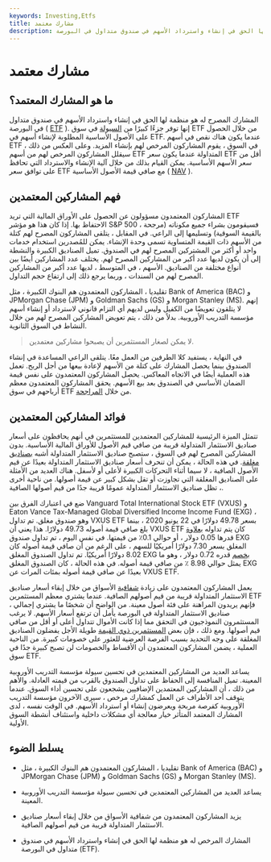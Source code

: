```yaml
---
keywords: Investing,Etfs
title: مشارك معتمد
description: المشارك المصرح له هو منظمة لها الحق في إنشاء واسترداد الأسهم في صندوق متداول في البورصة (ETF).
---
```


# مشارك معتمد
## ما هو المشارك المعتمد؟

المشارك المصرح له هو منظمة لها الحق في إنشاء واسترداد الأسهم في صندوق متداول في البورصة ( [ETF](/etf) ). إنها توفر جزءًا كبيرًا من [السيولة](/liquidity) في سوق ETF من خلال الحصول على الأصول الأساسية المطلوبة لإنشاء أسهم في ETF. عندما يكون هناك نقص في أسهم ETF في السوق ، يقوم المشاركون المرخص لهم بإنشاء المزيد. وعلى العكس من ذلك ، سيقلل المشاركون المرخص لهم من أسهم ETF المتداولة عندما يكون سعر ETF أقل من سعر الأسهم الأساسية. يمكن القيام بذلك من خلال آلية الإنشاء والاسترداد التي تحافظ على توافق سعر ETF مع صافي قيمة الأصول الأساسية ( [NAV](/nav) ).

## فهم المشاركين المعتمدين

المشاركون المعتمدون مسؤولون عن الحصول على الأوراق المالية التي تريد ETF الاحتفاظ بها. إذا كان هذا هو مؤشر S&P 500 ، فسيقومون بشراء جميع مكوناته (مرجحة بالقيمة السوقية) وتسليمها إلى الراعي. في المقابل ، يتلقى المشاركون المصرح لهم كتلة من الأسهم ذات القيمة المتساوية تسمى وحدة الإنشاء. يمكن للمُصدرين استخدام خدمات واحد أو أكثر من المشتركين المصرح لهم في الصندوق. تميل الصناديق الكبيرة والنشطة إلى أن يكون لديها عدد أكبر من المشاركين المصرح لهم. يختلف عدد المشاركين أيضًا بين أنواع مختلفة من الصناديق. الأسهم ، في المتوسط ، لديها عدد أكبر من المشاركين المصرح لهم من السندات ، وربما يرجع ذلك إلى ارتفاع حجم التداول.

تقليديا ، المشاركون المعتمدون هم البنوك الكبيرة ، مثل Bank of America (BAC) و JPMorgan Chase (JPM) و Goldman Sachs (GS) و Morgan Stanley (MS). إنهم لا يتلقون تعويضًا من الكفيل وليس لديهم أي التزام قانوني لاسترداد أو إنشاء أسهم مؤسسة التدريب الأوروبية. بدلاً من ذلك ، يتم تعويض المشاركين المصرح لهم من خلال النشاط في السوق الثانوية.

> لا يمكن لصغار المستثمرين أن يصبحوا مشاركين معتمدين.

>

في النهاية ، يستفيد كلا الطرفين من العمل معًا. يتلقى الراعي المساعدة في إنشاء الصندوق بينما يحصل المشارك على كتلة من الأسهم لإعادة بيعها من أجل الربح. تعمل هذه العملية أيضًا في الاتجاه المعاكس. يحصل المشاركون المعتمدون على نفس قيمة الضمان الأساسي في الصندوق بعد بيع الأسهم. يحقق المشاركون المعتمدون معظم أرباحهم في سوق ETF من خلال [المراجحة](/arbitrage).

## فوائد المشاركين المعتمدين

تتمثل الميزة الرئيسية للمشاركين المعتمدين للمستثمرين في أنهم يحافظون على أسعار صناديق الاستثمار المتداولة قريبة من صافي قيم الأصول للأوراق المالية الأساسية. بدون المشاركين المصرح لهم في السوق ، ستصبح صناديق الاستثمار المتداولة أشبه [بصناديق مغلقة](/closed-endinvestment). في هذه الحالة ، يمكن أن تنحرف أسعار صناديق الاستثمار المتداولة بعيدًا عن قيم الأصول الصافية ، لا سيما أثناء التحركات الكبيرة لأعلى أو لأسفل. هناك العديد من الأمثلة على الصناديق المغلقة التي تجاوزت أو تقل بشكل كبير عن قيمة أصولها. من ناحية أخرى ، تظل صناديق الاستثمار المتداولة عمومًا قريبة جدًا من قيم أصولها الصافية.

ضع في اعتبارك الفرق بين Vanguard Total International Stock ETF (VXUS) و Eaton Vance Tax-Managed Global Diversified Income Income Fund (EXG) ، وهو صندوق مغلق. تم تداول VXUS ETF بسعر 49.78 دولارًا في 22 يونيو 2020 ، بينما بلغ صافي قيمة أصوله 49.73 دولارًا. هذا يعني أن VXUS ETF كان يتم تداوله [بعلاوة](/at-a-premium) قدرها 0.05 دولار ، أو حوالي 0.1٪ من قيمتها. في نفس اليوم ، تم تداول صندوق EXG المغلق بسعر 7.30 دولارًا أمريكيًا للسهم ، على الرغم من أن صافي قيمة أصوله كان 8.02 دولارًا أمريكيًا. تم تداول الصندوق المغلق EXG [بخصم](/discount) قدره 0.72 دولار ، وهو ما يمثل حوالي 8.98 ٪ من صافي قيمة أصوله. في هذه الحالة ، كان الصندوق المغلق EXG بعيدًا عن صافي قيمة أصوله بمئات المرات عن VXUS ETF.

يعمل المشاركون المعتمدون على زيادة [شفافية](/transparency) الأسواق من خلال إبقاء أسعار صناديق الاستثمار المتداولة قريبة من قيم أصولهم الصافية. عندما يشتري معظم المستثمرين ETF ، فإنهم يريدون المراهنة على فئة أصول معينة. من الواضح أن شخصًا ما يشتري إجمالي صناديق الاستثمار المتداولة في البورصة يأمل أن ترتفع أسعار الأسهم. لا يرغب المستثمرون النموذجيون في التحقق مما إذا كانت الأموال تتداول أعلى أو أقل من صافي قيم أصولها. ومع ذلك ، فإن بعض [المستثمرين ذوي القيمة](/valueinvesting) طويلة الأجل يفضلون الصناديق المغلقة على وجه التحديد بسبب الفرصة العرضية للعثور على خصومات كبيرة. من الناحية العملية ، يضمن المشاركون المعتمدون أن الأقساط والخصومات لن تصبح كبيرة جدًا في سوق ETF.

يساعد العديد من المشاركين المعتمدين في تحسين سيولة مؤسسة التدريب الأوروبية المعينة. تميل المنافسة إلى الحفاظ على تداول الصندوق بالقرب من قيمته العادلة. والأهم من ذلك ، أن المشاركين المعتمدين الإضافيين يشجعون على تحسين أداء السوق. عندما يتوقف أحد الأطراف عن العمل كمشارك مرخص ، سيرى الآخرون مؤسسة التدريب الأوروبية كفرصة مربحة ويعرضون إنشاء أو استرداد الأسهم. في الوقت نفسه ، لدى المشارك المعتمد المتأثر خيار معالجة أي مشكلات داخلية واستئناف أنشطة السوق الأولية.

## يسلط الضوء

- تقليديا ، المشاركون المعتمدون هم البنوك الكبيرة ، مثل Bank of America (BAC) و JPMorgan Chase (JPM) و Goldman Sachs (GS) و Morgan Stanley (MS).

- يساعد العديد من المشاركين المعتمدين في تحسين سيولة مؤسسة التدريب الأوروبية المعينة.

- يزيد المشاركون المعتمدون من شفافية الأسواق من خلال إبقاء أسعار صناديق الاستثمار المتداولة قريبة من قيم أصولهم الصافية.

- المشارك المرخص له هو منظمة لها الحق في إنشاء واسترداد الأسهم في صندوق متداول في البورصة (ETF).

